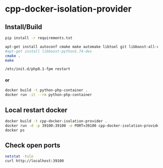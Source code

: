 # cpp-docker-isolation-provider

## Install/Build
```bash
pip install -r requirements.txt

apt-get install autoconf cmake make automake libtool git libboost-all-dev libssl-dev g++
#apt-get install libboost-python1.74-dev
cmake .
make

/etc/init.d/php8.1-fpm restart
```

#### or
```bash
docker build -t python-php-container .
docker run -it --rm python-php-container
```

## Local restart docker
```bash
docker build -t cpp-docker-isolation-provider .
docker run -d -p 39100:39100 -e PORT=39100 cpp-docker-isolation-provider
docker ps
```


## Check open ports
```bash
netstat -tuln
curl http://localhost:39100
```
